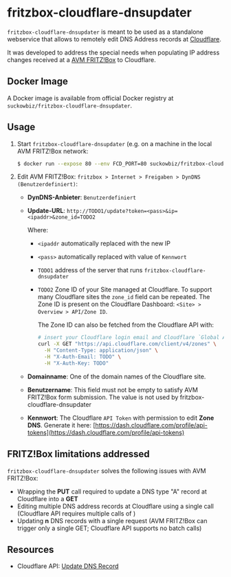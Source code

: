 # fritzbox-cloudflare-dnsupdater

`fritzbox-cloudflare-dnsupdater` is meant to be used as a standalone webservice that allows to remotely edit DNS
 Address records at [Cloudflare](https://www.cloudflare.com/).  
 
 It was developed to address the special needs when populating IP address changes received at a [AVM FRITZ!Box](https://avm.de/produkte/fritzbox/) to Cloudflare.
 
## Docker Image

A Docker image is available from official Docker registry at `suckowbiz/fritzbox-cloudflare-dnsupdater`.

## Usage

1. Start `fritzbox-cloudflare-dnsupdater` (e.g. on a machine in the local AVM FRITZ!Box network:

    ```bash
    $ docker run --expose 80 --env FCD_PORT=80 suckowbiz/fritzbox-cloudflare-dnsupdater
    ```

1. Edit AVM FRITZ!Box: `fritzbox > Internet > Freigaben > DynDNS (Benutzerdefiniert)`:

    - **DynDNS-Anbieter**: `Benutzerdefiniert`
    - **Update-URL**: `http://TODO1/update?token=<pass>&ip=<ipaddr>&zone_id=TODO2`  
      
      Where:
      
      - `<ipaddr` automatically replaced with the new IP
      - `<pass>` automatically replaced with value of `Kennwort`
      - `TODO1` address of the server that runs `fritzbox-cloudflare-dnsupdater`
      - `TODO2` Zone ID of your Site managed at Cloudflare. To support many Cloudflare sites the `zone_id` field can
       be repeated. The Zone ID is present on the Cloudflare Dashboard: `<Site> > Overview > API/Zone ID`.

         The Zone ID can also be fetched from the Cloudflare API with:

         ```bash
         # insert your Cloudflare login email and Cloudflare `Global API Key` (copy API Key from: https://dash.cloudflare.com/profile/api-tokens)
         curl -X GET "https://api.cloudflare.com/client/v4/zones" \
           -H "Content-Type: application/json" \
           -H "X-Auth-Email: TODO" \
           -H "X-Auth-Key: TODO"
         ```
    - **Domainname**: One of the domain names of the Cloudflare site.
    - **Benutzername**: This field must not be empty to satisfy AVM FRITZ!Box form submission. The value is not used by
     fritzbox-cloudflare-dnsupdater
    - **Kennwort**: The Cloudflare `API Token` with permission to edit **Zone DNS**. Generate it here: [https://dash.cloudflare.com/profile/api-tokens](https://dash.cloudflare.com/profile/api-tokens)

## FRITZ!Box limitations addressed

`fritzbox-cloudflare-dnsupdater` solves the following issues with AVM FRITZ!Box:

- Wrapping the **PUT** call required to update a DNS type "A" record at Cloudflare into a **GET**
- Editing multiple DNS address records at Cloudflare using a single call (Cloudflare API requires multiple
 calls of )
- Updating **n** DNS records with a single request (AVM FRITZ!Box can trigger only a single GET; Cloudflare API
 supports no batch calls)

## Resources

- Cloudflare API: [Update DNS Record](https://api.cloudflare.com/#dns-records-for-a-zone-update-dns-record)